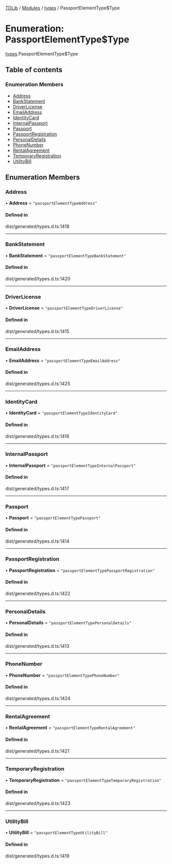 [TDLib](../README.md) / [Modules](../modules.md) / [types](../modules/types.md) / PassportElementType$Type

# Enumeration: PassportElementType$Type

[types](../modules/types.md).PassportElementType$Type

## Table of contents

### Enumeration Members

- [Address](types.PassportElementType_Type.md#address)
- [BankStatement](types.PassportElementType_Type.md#bankstatement)
- [DriverLicense](types.PassportElementType_Type.md#driverlicense)
- [EmailAddress](types.PassportElementType_Type.md#emailaddress)
- [IdentityCard](types.PassportElementType_Type.md#identitycard)
- [InternalPassport](types.PassportElementType_Type.md#internalpassport)
- [Passport](types.PassportElementType_Type.md#passport)
- [PassportRegistration](types.PassportElementType_Type.md#passportregistration)
- [PersonalDetails](types.PassportElementType_Type.md#personaldetails)
- [PhoneNumber](types.PassportElementType_Type.md#phonenumber)
- [RentalAgreement](types.PassportElementType_Type.md#rentalagreement)
- [TemporaryRegistration](types.PassportElementType_Type.md#temporaryregistration)
- [UtilityBill](types.PassportElementType_Type.md#utilitybill)

## Enumeration Members

### Address

• **Address** = ``"passportElementTypeAddress"``

#### Defined in

dist/generated/types.d.ts:1418

___

### BankStatement

• **BankStatement** = ``"passportElementTypeBankStatement"``

#### Defined in

dist/generated/types.d.ts:1420

___

### DriverLicense

• **DriverLicense** = ``"passportElementTypeDriverLicense"``

#### Defined in

dist/generated/types.d.ts:1415

___

### EmailAddress

• **EmailAddress** = ``"passportElementTypeEmailAddress"``

#### Defined in

dist/generated/types.d.ts:1425

___

### IdentityCard

• **IdentityCard** = ``"passportElementTypeIdentityCard"``

#### Defined in

dist/generated/types.d.ts:1416

___

### InternalPassport

• **InternalPassport** = ``"passportElementTypeInternalPassport"``

#### Defined in

dist/generated/types.d.ts:1417

___

### Passport

• **Passport** = ``"passportElementTypePassport"``

#### Defined in

dist/generated/types.d.ts:1414

___

### PassportRegistration

• **PassportRegistration** = ``"passportElementTypePassportRegistration"``

#### Defined in

dist/generated/types.d.ts:1422

___

### PersonalDetails

• **PersonalDetails** = ``"passportElementTypePersonalDetails"``

#### Defined in

dist/generated/types.d.ts:1413

___

### PhoneNumber

• **PhoneNumber** = ``"passportElementTypePhoneNumber"``

#### Defined in

dist/generated/types.d.ts:1424

___

### RentalAgreement

• **RentalAgreement** = ``"passportElementTypeRentalAgreement"``

#### Defined in

dist/generated/types.d.ts:1421

___

### TemporaryRegistration

• **TemporaryRegistration** = ``"passportElementTypeTemporaryRegistration"``

#### Defined in

dist/generated/types.d.ts:1423

___

### UtilityBill

• **UtilityBill** = ``"passportElementTypeUtilityBill"``

#### Defined in

dist/generated/types.d.ts:1419
